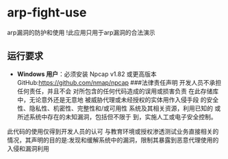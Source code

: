 # arp-fight-use
arp漏洞的防护和使用
!此应用只用于arp漏洞的合法演示
## 运行要求
- **Windows 用户**：必须安装 Npcap v1.82 或更高版本
GitHub:https://github.com/nmap/npcap
###法律责任声明
开发人员不承担任何责任，并且不会 对所包含的任何代码造成的误用或损害负责 在此存储库中，无论意外还是无意地 被威胁代理或未经授权的实体用作入侵手段 的安全性、隐私性、机密性、完整性和/或可用性 系统及其相关资源，利用已知的 或所述系统中存在的未知漏洞，包括但不限于 到，实施人工或电子安全控制。

此代码的使用仅得到开发人员的认可 与教育环境或授权渗透测试业务直接相关的情况，其声明的目的是:发现和缓解系统中的漏洞，限制其暴露到恶意代理使用的入侵和漏洞利用

